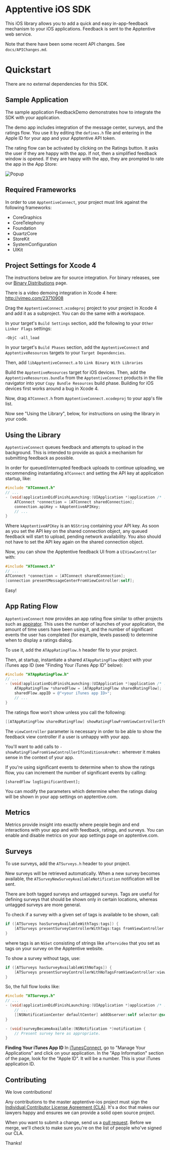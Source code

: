 Apptentive iOS SDK
==================

This iOS library allows you to add a quick and easy in-app-feedback mechanism
to your iOS applications. Feedback is sent to the Apptentive web service.

Note that there have been some recent API changes. See `docs/APIChanges.md`.

Quickstart
==========

There are no external dependencies for this SDK.

Sample Application
------------------
The sample application FeedbackDemo demonstrates how to integrate the SDK
with your application.

The demo app includes integration of the message center, surveys, and the
ratings flow. You use it by editing the `defines.h` file and entering in
the Apple ID for your app and your Apptentive API token. 

The rating flow can be activated by clicking on the Ratings button. It asks
the user if they are happy with the app. If not, then a simplified feedback
window is opened. If they are happy with the app, they are prompted to rate
the app in the App Store:

![Popup](etc/screenshots/rating.png?raw=true)


Required Frameworks
-------------------
In order to use `ApptentiveConnect`, your project must link against the
following frameworks:

* CoreGraphics
* CoreTelephony
* Foundation
* QuartzCore
* StoreKit
* SystemConfiguration
* UIKit

Project Settings for Xcode 4
----------------------------
The instructions below are for source integration. For binary releases, see our [Binary Distributions](https://github.com/apptentive/apptentive-ios/wiki/Binary-Distributions) page.

There is a video demoing integration in Xcode 4 here:
http://vimeo.com/23710908

Drag the `ApptentiveConnect.xcodeproj` project to your project in Xcode 4 and
add it as a subproject. You can do the same with a workspace.

In your target's `Build Settings` section, add the following to your 
`Other Linker Flags` settings:

    -ObjC -all_load

In your target's `Build Phases` section, add the `ApptentiveConnect` and
`ApptentiveResources` targets to your `Target Dependencies`.

Then, add `libApptentiveConnect.a` to `Link Binary With Libraries`

Build the `ApptentiveResources` target for iOS devices. Then, add the
`ApptentiveResources.bundle` from the `ApptentiveConnect` products in the
file navigator into your `Copy Bundle Resources` build phase. Building
for iOS devices first works around a bug in Xcode 4.

Now, drag `ATConnect.h` from `ApptentiveConnect.xcodeproj` to your app's 
file list.

Now see "Using the Library", below, for instructions on using the library in your code.

Using the Library
-----------------

`ApptentiveConnect` queues feedback and attempts to upload in the background. This
is intended to provide as quick a mechanism for submitting feedback as possible.

In order for queued/interrupted feedback uploads to continue uploading, we 
recommending instantiating `ATConnect` and setting the API key at application
startup, like:

``` objective-c
#include "ATConnect.h"
// ...
- (void)applicationDidFinishLaunching:(UIApplication *)application /* ... */ {
    ATConnect *connection = [ATConnect sharedConnection];
    connection.apiKey = kApptentiveAPIKey;
    // ...
}
```

Where `kApptentiveAPIKey` is an `NSString` containing your API key. As soon
as you set the API key on the shared connection object, any queued feedback
will start to upload, pending network availability. You also should not have
to set the API key again on the shared connection object.

Now, you can show the Apptentive feedback UI from a `UIViewController` with:

``` objective-c
#include "ATConnect.h"
// ...
ATConnect *connection = [ATConnect sharedConnection];
[connection presentMessageCenterFromViewController:self];
```

Easy!


App Rating Flow
---------------
`ApptentiveConnect` now provides an app rating flow similar to other projects
such as [appirator](https://github.com/arashpayan/appirater). This uses the number
of launches of your application, the amount of time users have been using it, and
the number of significant events the user has completed (for example, levels passed)
to determine when to display a ratings dialog.

To use it, add the `ATAppRatingFlow.h` header file to your project.

Then, at startup, instantiate a shared `ATAppRatingFlow` object with your 
iTunes app ID (see "Finding Your iTunes App ID" below):

``` objective-c
#include "ATAppRatingFlow.h"
// ...
- (void)applicationDidFinishLaunching:(UIApplication *)application /* ... */ {
    ATAppRatingFlow *sharedFlow = [ATAppRatingFlow sharedRatingFlow];
    sharedFlow.appID = @"<your iTunes app ID>";
    // ...
}
```

The ratings flow won't show unless you call the following:

``` objective-c
[[ATAppRatingFlow sharedRatingFlow] showRatingFlowFromViewControllerIfConditionsAreMet:viewController];
```

The `viewController` parameter is necessary in order to be able to show the 
feedback view controller if a user is unhappy with your app.

You'll want to add calls to `-showRatingFlowFromViewControllerIfConditionsAreMet:` wherever it makes sense in the context of your app.

If you're using significant events to determine when to show the ratings flow, you can
increment the number of significant events by calling:

```
[sharedFlow logSignificantEvent];
```

You can modify the parameters which determine when the ratings dialog will be
shown in your app settings on apptentive.com.


Metrics
-------
Metrics provide insight into exactly where people begin and end interactions
with your app and with feedback, ratings, and surveys. You can enable and disable
metrics on your app settings page on apptentive.com.


Surveys
-------
To use surveys, add the `ATSurveys.h` header to your project.

New surveys will be retrieved automatically. When a new survey becomes available,
the `ATSurveyNewSurveyAvailableNotification` notification will be sent.

There are both tagged surveys and untagged surveys. Tags are useful for defining
surveys that should be shown only in certain locations, whereas untagged surveys
are more general.

To check if a survey with a given set of tags is available to be shown, call:

```objective-c
if ([ATSurveys hasSurveyAvailableWithTags:tags]) {
    [ATSurveys presentSurveyControllerWithTags:tags fromViewController:viewController];
}
```

where tags is an `NSSet` consisting of strings like `aftervideo` that you set as tags
on your survey on the Apptentive website.

To show a survey without tags, use:

```objective-c
if ([ATSurveys hasSurveyAvailableWithNoTags]) {
    [ATSurveys presentSurveyControllerWithNoTagsFromViewController:viewController];
}
```

So, the full flow looks like:

```objective-c
#include "ATSurveys.h"
// ...
- (void)applicationDidFinishLaunching:(UIApplication *)application /* ... */ {
    // ...
    [[NSNotificationCenter defaultCenter] addObserver:self selector:@selector(surveyBecameAvailable:) name:ATSurveyNewSurveyAvailableNotification object:nil];
}

- (void)surveyBecameAvailable:(NSNotification *)notification {
	// Present survey here as appropriate.
}
```


**Finding Your iTunes App ID**
In [iTunesConnect](https://itunesconnect.apple.com/), go to "Manage Your 
Applications" and click on your application. In the "App Information" 
section of the page, look for the "Apple ID". It will be a number. This is
your iTunes application ID.

Contributing
------------
We love contributions!

Any contributions to the master apptentive-ios project must sign the [Individual Contributor License Agreement (CLA)](https://docs.google.com/a/apptentive.com/spreadsheet/viewform?formkey=dDhMaXJKQnRoX0dRMzZNYnp5bk1Sbmc6MQ#gid=0). It's a doc that makes our lawyers happy and ensures we can provide a solid open source project.

When you want to submit a change, send us a [pull request](https://github.com/apptentive/apptentive-ios/pulls). Before we merge, we'll check to make sure you're on the list of people who've signed our CLA.

Thanks!
